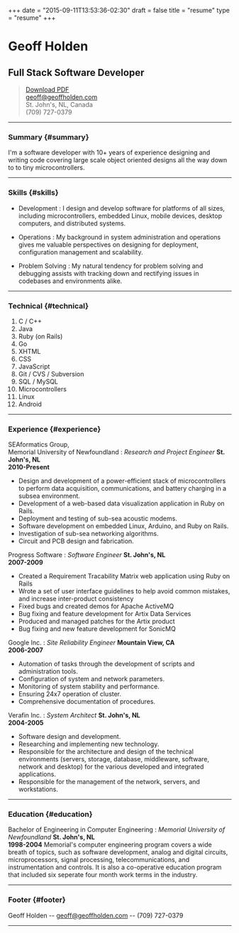 +++
date = "2015-09-11T13:53:36-02:30"
draft = false
title = "resume"
type = "resume"
+++

# Geoff Holden
## Full Stack Software Developer

> [Download PDF](resume.pdf)  
> [geoff@geoffholden.com](mailto:geoff@geoffholden.com)  
> St. John's, NL, Canada  
> (709) 727-0379

------

### Summary {#summary}

I'm a software developer with 10+ years of experience designing and writing
code covering large scale object oriented designs all the way down to to
tiny microcontrollers.

------

### Skills {#skills}

* Development
  : I design and develop software for platforms of all sizes, including
    microcontrollers, embedded Linux, mobile devices, desktop computers, and
    distributed systems.

* Operations
  : My background in system administration and operations gives me valuable
    perspectives on designing for deployment, configuration management and
    scalability.

* Problem Solving
  : My natural tendency for problem solving and debugging assists with tracking
    down and rectifying issues in codebases and environments alike.

------

### Technical {#technical}

1. C / C++
1. Java
1. Ruby (on Rails)
1. Go
1. XHTML
1. CSS
1. JavaScript
1. Git / CVS / Subversion
1. SQL / MySQL
1. Microcontrollers
1. Linux
1. Android

------

### Experience {#experience}

SEAformatics Group,<br /> Memorial University of Newfoundland
: *Research and Project Engineer*
  __St. John's, NL  
  2010-Present__
  * Design and development of a power-efficient stack of microcontrollers to
    perform data acquisition, communications, and battery charging in a subsea
    environment.
  * Development of a web-based data visualization application in Ruby on Rails.
  * Deployment and testing of sub-sea acoustic modems.
  * Software development on embedded Linux, Arduino, and Ruby on Rails.
  * Investigation of sub-sea networking algorithms.
  * Circuit and PCB design and fabrication.

<div></div>

Progress Software
: *Software Engineer*
  __St. John's, NL  
  2007-2009__
  * Created a Requirement Tracability Matrix web application using Ruby on
    Rails
  * Wrote a set of user interface guidelines to help avoid
    common mistakes, and increase inter-product consistency
  * Fixed bugs and created demos for Apache ActiveMQ
  * Bug fixing and feature development for Artix Data Services
  * Produced and managed patches for the Artix product
  * Bug fixing and new feature development for SonicMQ

<div></div>

Google Inc.
: *Site Reliability Engineer*
  __Mountain View, CA  
  2006-2007__
  * Automation of tasks through the development of scripts and administration
    tools.
  * Configuration of system and network parameters.
  * Monitoring of system stability and performance.
  * Ensuring 24x7 operation of cluster.
  * Comprehensive documentation of procedures.

<div></div>

Verafin Inc.
: *System Architect*
  __St. John's, NL  
  2004-2005__
  * Software design and development.
  * Researching and implementing new technology.
  * Responsible for the architecture and design of the technical environments
    (servers, storage, database, middleware, software, network and desktop) for
    the various developed and integrated applications.
  * Responsible for the management of the network, servers, and workstations.

------

### Education {#education}

Bachelor of Engineering in Computer Engineering
: *Memorial University of Newfoundland*
  __St. John's, NL  
  1998-2004__
  Memorial's computer engineering program covers a wide breath of topics, such
  as software development, analog and digital circuits, microprocessors, signal
  processing, telecommunications, and instrumentation and controls.
  It is also a co-operative education program that included six seperate four
  month work terms in the industry.

------

### Footer {#footer}

Geoff Holden -- [geoff@geoffholden.com](mailto:geoff@geoffholden.com) -- (709) 727-0379

------

